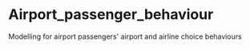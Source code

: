 # Airport_passenger_behaviour
Modelling for airport passengers' airport and airline choice behaviours
